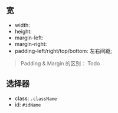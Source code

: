 ## 宽
- width:
- height:
- margin-left:
- margin-right:
- padding-left/right/top/bottom: 左右间距; 

> Padding & Margin 的区别： 
> Todo
> 

## 选择器
- class:  `.className`
- id: `#idName`



```css

```